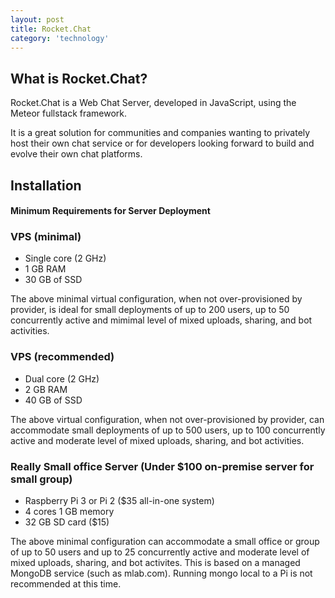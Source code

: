 ```yaml
---
layout: post
title: Rocket.Chat
category: 'technology'
---
```


##  What is Rocket.Chat?

Rocket.Chat is a Web Chat Server, developed in JavaScript, using the Meteor fullstack framework.

It is a great solution for communities and companies wanting to privately host their own chat service or for developers looking forward to build and evolve their own chat platforms.

##  Installation

####    Minimum Requirements for Server Deployment

### VPS (minimal)

-   Single core (2 GHz)
-   1 GB RAM
-   30 GB of SSD

The above minimal virtual configuration, when not over-provisioned by provider, is ideal for small deployments of up to 200 users, up to 50 concurrently active and mimimal level of mixed uploads, sharing, and bot activities.

### VPS (recommended)

-   Dual core (2 GHz)
-   2 GB RAM
-   40 GB of SSD

The above virtual configuration, when not over-provisioned by provider, can accommodate small deployments of up to 500 users, up to 100 concurrently active and moderate level of mixed uploads, sharing, and bot activities.

### Really Small office Server (Under $100 on-premise server for small group)

-   Raspberry Pi 3 or Pi 2 ($35 all-in-one system)
-   4 cores 1 GB memory
-   32 GB SD card ($15)

The above minimal configuration can accommodate a small office or group of up to 50 users and up to 25 concurrently active and moderate level of mixed uploads, sharing, and bot activites. This is based on a managed MongoDB service (such as mlab.com). Running mongo local to a Pi is not recommended at this time.
